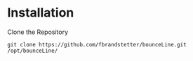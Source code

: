 # Installation

Clone the Repository

    git clone https://github.com/fbrandstetter/bounceLine.git /opt/bounceLine/
